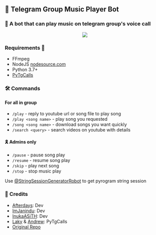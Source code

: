 <h2 align="centre">🐧 Telegram Group Music Player Bot</h2>

### 🐣 A bot that can play music on telegram group's voice call

<p align="center">
  <img src="https://telegra.ph/file/98612dee27df1c104c2b3.jpg">
</p>

<h3>Requirements 📝</h3>

- FFmpeg
- NodeJS [nodesource.com](https://nodesource.com/)
- Python 3.7+
- [PyTgCalls](https://github.com/pytgcalls/pytgcalls)

### 🛠 Commands
#### For all in group
- `/play` - reply to youtube url or song file to play song
- `/play <song name>` - play song you requested
- `/song <song name>` - download songs you want quickly
- `/search <query>` - search videos on youtube with details

#### 🎗️ Admins only
- `/pause` - pause song play
- `/resume` - resume song play
- `/skip` - play next song
- `/stop` - stop music play


Use [@StringSessionGeneratorRobot](https://t.me/StringSessionGeneratorRobot) to get pyrogram string session

### 📌 Credits
- [Afterdays](https://github.com/anehajahlu): Dev
- [ImJanindu](https://github.com/ImJanindu): Dev
- [InukaASiTH](https://github.com/InukaAsith): Dev
- [Laky](https://github.com/Laky-64) & [Andrew](https://github.com/AndrewLaneX): PyTgCalls
- [Original Repo](https://github.com/suprojects/CallsMusic)
